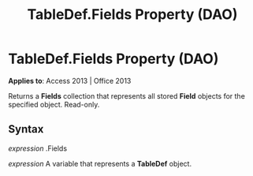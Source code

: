 ﻿---
title: TableDef.Fields Property (DAO)
TOCTitle: Fields Property
ms:assetid: ca85be33-c872-309d-b1f0-d1ffb6951547
ms:mtpsurl: https://msdn.microsoft.com/library/Ff834348(v=office.15)
ms:contentKeyID: 48547691
ms.date: 09/18/2015
mtps_version: v=office.15
f1_keywords:
- dao360.chm1052902
f1_categories:
- Office.Version=v15
---

# TableDef.Fields Property (DAO)


**Applies to**: Access 2013 | Office 2013

Returns a **Fields** collection that represents all stored **Field** objects for the specified object. Read-only.

## Syntax

*expression* .Fields

*expression* A variable that represents a **TableDef** object.

